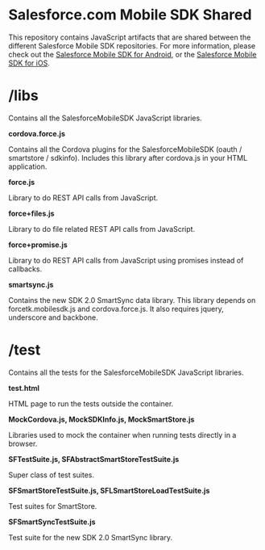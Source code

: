 # Salesforce.com Mobile SDK Shared 
This repository contains JavaScript artifacts that are shared between the different Salesforce Mobile SDK repositories. 
For more information, please check out the [Salesforce Mobile SDK for Android](https://github.com/forcedotcom/SalesforceMobileSDK-Android/), or the [Salesforce Mobile SDK for iOS](https://github.com/forcedotcom/SalesforceMobileSDK-iOS).

# /libs

Contains all the SalesforceMobileSDK JavaScript libraries.

**cordova.force.js**

Contains all the Cordova plugins for the SalesforceMobileSDK (oauth / smartstore / sdkinfo).
Includes this library after cordova.js in your HTML application.

**force.js**

Library to do REST API calls from JavaScript.

**force+files.js**

Library to do file related REST API calls from JavaScript.

**force+promise.js**

Library to do REST API calls from JavaScript using promises instead of callbacks.

**smartsync.js**

Contains the new SDK 2.0 SmartSync data library. 
This library depends on forcetk.mobilesdk.js and cordova.force.js. It also requires jquery, underscore and backbone.

# /test

Contains all the tests for the SalesforceMobileSDK JavaScript libraries.

**test.html**

HTML page to run the tests outside the container.

**MockCordova.js, MockSDKInfo.js, MockSmartStore.js**

Libraries used to mock the container when running tests directly in a browser.

**SFTestSuite.js, SFAbstractSmartStoreTestSuite.js**

Super class of test suites.

**SFSmartStoreTestSuite.js, SFLSmartStoreLoadTestSuite.js**

Test suites for SmartStore.

**SFSmartSyncTestSuite.js**

Test suite for the new SDK 2.0 SmartSync library.
